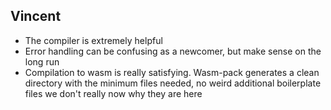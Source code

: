 ## Vincent

* The compiler is extremely helpful
* Error handling can be confusing as a newcomer, but make sense on the long run
* Compilation to wasm is really satisfying. Wasm-pack generates a clean directory with the minimum files needed, no weird additional boilerplate files we don't really now why they are here